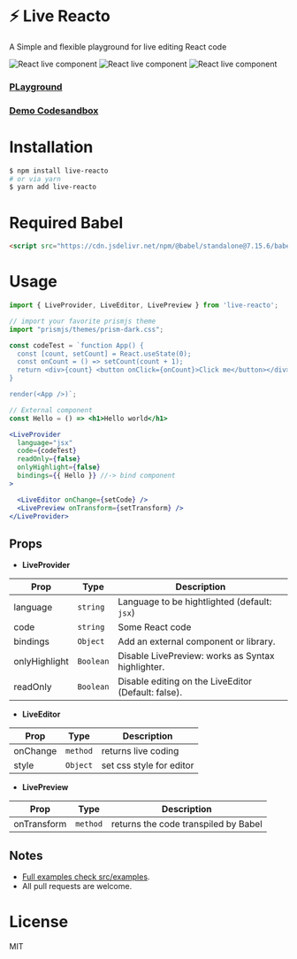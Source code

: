 # ⚡️ Live Reacto  
A Simple and flexible playground for live editing React code

![React live component](https://badgen.net/bundlephobia/dependency-count/live-reacto) ![React live component](https://badgen.net/npm/v/live-reacto) ![React live component](https://badgen.net/npm/dt/live-reacto) 

### [PLayground](https://live-react-component.netlify.app)
### [Demo Codesandbox](https://codesandbox.io/s/live-react-qhthu)

# Installation
```bash
$ npm install live-reacto
# or via yarn 
$ yarn add live-reacto
```

# Required Babel
```html
<script src="https://cdn.jsdelivr.net/npm/@babel/standalone@7.15.6/babel.min.js"></script>
```

# Usage
```jsx
import { LiveProvider, LiveEditor, LivePreview } from 'live-reacto';

// import your favorite prismjs theme
import "prismjs/themes/prism-dark.css";

const codeTest = `function App() {
  const [count, setCount] = React.useState(0);
  const onCount = () => setCount(count + 1);
  return <div>{count} <button onClick={onCount}>Click me</button></div>
}

render(<App />)`;

// External component
const Hello = () => <h1>Hello world</h1>

<LiveProvider
  language="jsx" 
  code={codeTest}
  readOnly={false}
  onlyHighlight={false}
  bindings={{ Hello }} //-> bind component
>

  <LiveEditor onChange={setCode} />
  <LivePreview onTransform={setTransform} />
</LiveProvider>
```

## Props

- **LiveProvider**

| Prop         | Type                     | Description                                   |
|--------------|--------------------------|-----------------------------------------------|
|language      | `string`                 | Language to be hightlighted (default: `jsx`)  |
|code          | `string`                 | Some React code                               |
|bindings      | `Object`                 | Add an external component or library.         |
|onlyHighlight | `Boolean`                | Disable LivePreview: works as Syntax highlighter.|
|readOnly      | `Boolean`                | Disable editing on the LiveEditor (Default: false).|

- **LiveEditor**

| Prop     | Type          | Description                                  |
|----------|---------------|----------------------------------------------|
|onChange  | `method`      | returns live coding                          |
|style     | `Object`         | set css style for editor                  |

- **LivePreview**

| Prop       | Type         | Description                                |
|------------|--------------|--------------------------------------------|
|onTransform | `method`     | returns the code transpiled by Babel |

## Notes
- [Full examples check src/examples](src/examples).
- All pull requests are welcome.

# License
MIT